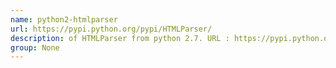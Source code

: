 ```yaml
---
name: python2-htmlparser
url: https://pypi.python.org/pypi/HTMLParser/
description: of HTMLParser from python 2.7. URL : https://pypi.python.org/pypi/HTMLParser/ Groups : None
group: None
---
```

